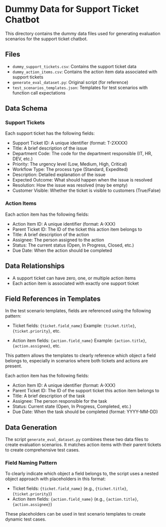 # Dummy Data for Support Ticket Chatbot

This directory contains the dummy data files used for generating evaluation scenarios for the support ticket chatbot.

## Files

- `dummy_support_tickets.csv`: Contains the support ticket data
- `dummy_action_items.csv`: Contains the action item data associated with support tickets
- `generate_eval_dataset.py`: Original script (for reference)
- `test_scenarios_templates.json`: Templates for test scenarios with function call expectations

## Data Schema

### Support Tickets

Each support ticket has the following fields:

- Support Ticket ID: A unique identifier (format: T-2XXXX)
- Title: A brief description of the issue
- Department Code: The code for the department responsible (IT, HR, DEV, etc.)
- Priority: The urgency level (Low, Medium, High, Critical)
- Workflow Type: The process type (Standard, Expedited)
- Description: Detailed explanation of the issue
- Expected Outcome: What should happen when the issue is resolved
- Resolution: How the issue was resolved (may be empty)
- Customer Visible: Whether the ticket is visible to customers (True/False)

### Action Items

Each action item has the following fields:

- Action Item ID: A unique identifier (format: A-XXX)
- Parent Ticket ID: The ID of the ticket this action item belongs to
- Title: A brief description of the action
- Assignee: The person assigned to the action
- Status: The current status (Open, In Progress, Closed, etc.)
- Due Date: When the action should be completed

## Data Relationships

- A support ticket can have zero, one, or multiple action items
- Each action item is associated with exactly one support ticket

## Field References in Templates

In the test scenario templates, fields are referenced using the following pattern:

- Ticket fields: `{ticket.field_name}`
  Example: `{ticket.title}`, `{ticket.priority}`, etc.

- Action item fields: `{action.field_name}`
  Example: `{action.title}`, `{action.assignee}`, etc.

This pattern allows the templates to clearly reference which object a field belongs to, especially in scenarios where both tickets and actions are present.

Each action item has the following fields:

- Action Item ID: A unique identifier (format: A-XXX)
- Parent Ticket ID: The ID of the support ticket this action item belongs to
- Title: A brief description of the task
- Assignee: The person responsible for the task
- Status: Current state (Open, In Progress, Completed, etc.)
- Due Date: When the task should be completed (format: YYYY-MM-DD)

## Data Generation

The script `generate_eval_dataset.py` combines these two data files to create evaluation scenarios. It matches action items with their parent tickets to create comprehensive test cases.

### Field Naming Pattern

To clearly indicate which object a field belongs to, the script uses a nested object approach with placeholders in this format:

- Ticket fields: `{ticket.field_name}` (e.g., `{ticket.title}`, `{ticket.priority}`)
- Action item fields: `{action.field_name}` (e.g., `{action.title}`, `{action.assignee}`)

These placeholders can be used in test scenario templates to create dynamic test cases.